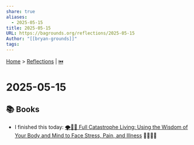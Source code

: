 ```yaml
---
share: true
aliases:
  - 2025-05-15
title: 2025-05-15
URL: https://bagrounds.org/reflections/2025-05-15
Author: "[[bryan-grounds]]"
tags: 
---
```

[Home](../index.md) > [Reflections](./index.md) | [⏮️](./2025-05-14.md)  
# 2025-05-15  
## 📚 Books  
- I finished this today: [🌪️🧘‍♂️ Full Catastrophe Living: Using the Wisdom of Your Body and Mind to Face Stress, Pain, and Illness](../books/full-catastrophe-living.md) 👍🏼👍🏼